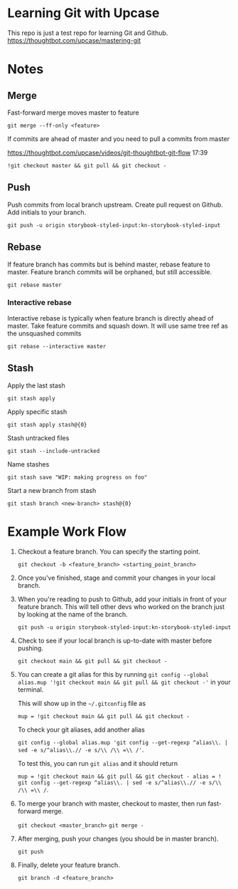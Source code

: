 # Learning Git with Upcase

This repo is just a test repo for learning Git and Github.
https://thoughtbot.com/upcase/mastering-git

# Notes

## Merge

Fast-forward merge moves master to feature

`git merge --ff-only <feature>`

If commits are ahead of master and you need to pull a commits from master

https://thoughtbot.com/upcase/videos/git-thoughtbot-git-flow 17:39

`!git checkout master && git pull && git checkout -`

## Push

Push commits from local branch upstream. Create pull request on Github. Add initials to your branch.

`git push -u origin storybook-styled-input:kn-storybook-styled-input`

## Rebase

If feature branch has commits but is behind master, rebase feature to master. Feature branch commits will be orphaned, but still accessible.

`git rebase master`

### Interactive rebase

Interactive rebase is typically when feature branch is directly ahead of master. Take feature commits and squash down. It will use same tree ref as the unsquashed commits

`git rebase --interactive master`

## Stash

Apply the last stash

`git stash apply`

Apply specific stash

`git stash apply stash@{0}`

Stash untracked files

`git stash --include-untracked`

Name stashes

`git stash save "WIP: making progress on foo"`

Start a new branch from stash

`git stash branch <new-branch> stash@{0}`

# Example Work Flow

1. Checkout a feature branch. You can specify the starting point.

   `git checkout -b <feature_branch> <starting_point_branch>`

2. Once you've finished, stage and commit your changes in your local branch.

3. When you're reading to push to Github, add your initials in front of your feature branch. This will tell other devs who worked on the branch just by looking at the name of the branch.

   `git push -u origin storybook-styled-input:kn-storybook-styled-input`

4. Check to see if your local branch is up-to-date with master before pushing.

   `git checkout main && git pull && git checkout -`

5. You can create a git alias for this by running `git config --global alias.mup '!git checkout main && git pull && git checkout -'` in your terminal.

   This will show up in the `~/.gitconfig` file as

   `mup = !git checkout main && git pull && git checkout -`

   To check your git aliases, add another alias

   `git config --global alias.mup 'git config --get-regexp ^alias\\. | sed -e s/^alias\\.// -e s/\\ /\\ =\\ /'`.

   To test this, you can run `git alias` and it should return

   `mup = !git checkout main && git pull && git checkout - alias = ! git config --get-regexp ^alias\\. | sed -e s/^alias\\.// -e s/\\ /\\ =\\ /`.

6. To merge your branch with master, checkout to master, then run fast-forward merge.

   `git checkout <master_branch>`
   `git merge -`

7. After merging, push your changes (you should be in master branch).

   `git push`

8. Finally, delete your feature branch.

   `git branch -d <feature_branch>`
